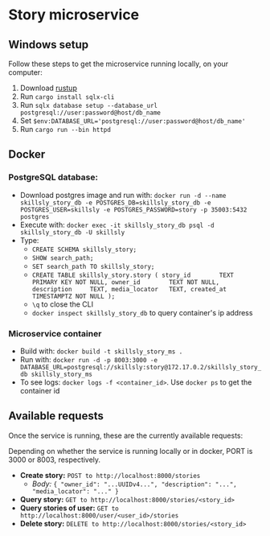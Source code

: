 # Story microservice

## Windows setup  

Follow these steps to get the microservice running locally, on your computer:  

1. Download [rustup](https://www.rust-lang.org/tools/install)
2. Run `cargo install sqlx-cli`
3. Run `sqlx database setup --database_url postgresql://user:password@host/db_name`
4. Set `$env:DATABASE_URL='postgresql://user:password@host/db_name'`
5. Run `cargo run --bin httpd`

## Docker

### PostgreSQL database:

- Download postgres image and run with: `docker run -d --name skillsly_story_db -e POSTGRES_DB=skillsly_story_db -e POSTGRES_USER=skillsly -e POSTGRES_PASSWORD=story -p 35003:5432 postgres`
- Execute with: `docker exec -it skillsly_story_db psql -d skillsly_story_db -U skillsly`
- Type:
  - `CREATE SCHEMA skillsly_story;`
  - `SHOW search_path;`
  - `SET search_path TO skillsly_story;`
  - `CREATE TABLE skillsly_story.story
    (
    story_id        TEXT PRIMARY KEY NOT NULL,
    owner_id        TEXT NOT NULL,
    description     TEXT,
    media_locator   TEXT,
    created_at      TIMESTAMPTZ NOT NULL
    );`
  - `\q` to close the CLI
  - `docker inspect skillsly_story_db` to query container's ip address

### Microservice container

- Build with: `docker build -t skillsly_story_ms .`
- Run with: `docker run -d -p 8003:3000 -e DATABASE_URL=postgresql://skillsly:story@172.17.0.2/skillsly_story_db skillsly_story_ms`
- To see logs: `docker logs -f <container_id>`. Use `docker ps` to get the container id

## Available requests

Once the service is running, these are the currently available requests:

Depending on whether the service is running locally or in docker, PORT is 3000 or 8003, respectively.

- **Create story:** `POST to http://localhost:8000/stories`
  - *Body:* `{ "owner_id": "...UUIDv4...", "description": "...", "media_locator": "..." }`
- **Query story:** `GET to http://localhost:8000/stories/<story_id>`
- **Query stories of user:** `GET to http://localhost:8000/user/<user_id>/stories`
- **Delete story:** `DELETE to http://localhost:8000/stories/<story_id>`
